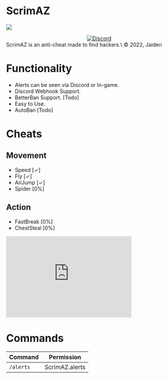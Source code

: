 # ScrimAZ
[![](https://poggit.pmmp.io/shield.state/ScrimAS)](https://poggit.pmmp.io/p/ScrimAS)
<div align="center">
    <a href="https://discord.gg/XBnYcKVwtT">
        <img alt="Discord" src="https://img.shields.io/discord/992877954843561994?label=Support">
    </a>
</div>
ScrimAZ is an anti-cheat made to find hackers.\
© 2022, Jaiden

# Functionality

- Alerts can be seen via Discord or In-game.
- Discord Webhook Support.
- BetterBan Support. [Todo]
- Easy to Use.
- AutoBan [Todo]

# Cheats
## Movement
- Speed [✓]
- Fly [✓]
- AirJump [✓]
- Spider [0%]
## Action
- FastBreak [0%]
- ChestSteal [0%]
<iframe src="https://trello.com/b/chwka4PW/scrimac.html" frameBorder="0" width="340" height="220"></iframe>

# Commands

|**Command**|**Permission**|
|-----------|---------------|
|`/alerts`|ScrimAZ.alerts|
